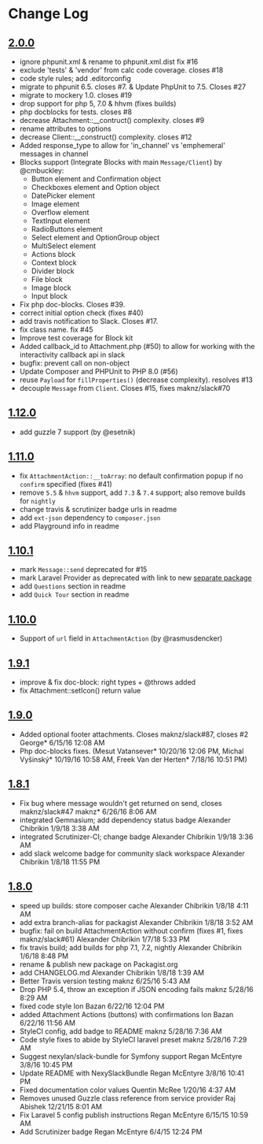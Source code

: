 # Change Log

## [2.0.0](https://github.com/php-slack/slack/releases/tag/2.0.0)
 - ignore phpunit.xml & rename to phpunit.xml.dist fix #16
 - exclude 'tests' & 'vendor' from calc code coverage. closes #18
 - code style rules; add .editorconfig
 - migrate to phpunit 6.5. closes #7. & Update PhpUnit to 7.5. Closes #27
 - migrate to mockery 1.0. closes #19
 - drop support for php 5, 7.0 & hhvm (fixes builds)
 - php docblocks for tests. closes #8
 - decrease Attachment::__contruct() complexity. closes #9
 - rename attributes to options
 - decrease Client::__construct() complexity. closes #12
 - Added response_type to allow for 'in_channel' vs 'emphemeral' messages in channel
 - Blocks support (Integrate Blocks with main `Message/Client`) by @cmbuckley:
    - Button element and Confirmation object
    - Checkboxes element and Option object
    - DatePicker element
    - Image element
    - Overflow element
    - TextInput element
    - RadioButtons element
    - Select element and OptionGroup object
    - MultiSelect element
    - Actions block
    - Context block
    - Divider block
    - File block
    - Image block
    - Input block
 - Fix php doc-blocks. Closes #39.
 - correct initial option check (fixes #40)
 - add travis notification to Slack. Closes #17.
 - fix class name. fix #45
 - Improve test coverage for Block kit
 - Added callback_id to Attachment.php (#50) to allow for working with the interactivity callback api in slack
 - bugfix: prevent call on non-object
 - Update Composer and PHPUnit to PHP 8.0 (#56)
 - reuse `Payload` for `fillProperties()` (decrease complexity). resolves #13
 - decouple `Message` from `Client`. Closes #15, fixes maknz/slack#70

## [1.12.0](https://github.com/php-slack/slack/releases/tag/1.12.0)
 - add guzzle 7 support (by @esetnik)

## [1.11.0](https://github.com/alek13/slack/compare/1.10.1...1.11.0)
 - fix `AttachmentAction::__toArray`: no default confirmation popup if no `confirm` specified (fixes #41)
 - remove `5.5` & `hhvm` support, add `7.3` & `7.4` support; also remove builds for `nightly`
 - change travis & scrutinizer badge urls in readme
 - add `ext-json` dependency to `composer.json`
 - add Playground info in readme

## [1.10.1](https://github.com/alek13/slack/compare/1.10.0...1.10.1)
 - mark `Message::send` deprecated for #15
 - mark Laravel Provider as deprecated with link to new [separate package](https://github.com/alek13/slack-laravel)
 - add `Questions` section in readme
 - add `Quick Tour` section in readme

## [1.10.0](https://github.com/alek13/slack/compare/1.9.1...1.10.0)
 - Support of `url` field in `AttachmentAction` (by @rasmusdencker)

## [1.9.1](https://github.com/alek13/slack/compare/1.9.0...1.9.1)
 - improve & fix doc-block: right types + @throws added
 - fix Attachment::setIcon() return value

## [1.9.0](https://github.com/alek13/slack/compare/1.8.1...1.9.0)
 - Added optional footer attachments. Closes maknz/slack#87, closes #2 George* 6/15/16 12:08 AM
 - Php doc-blocks fixes. (Mesut Vatansever* 10/20/16 12:06 PM, Michal Vyšinský* 10/19/16 10:58 AM, Freek Van der Herten* 7/18/16 10:51 PM)

## [1.8.1](https://github.com/alek13/slack/compare/1.8.0...1.8.1)

 - Fix bug where message wouldn't get returned on send, closes maknz/slack#47 maknz* 6/26/16 8:06 AM
 - integrated Gemnasium; add dependency status badge Alexander Chibrikin 1/9/18 3:38 AM
 - integrated Scrutinizer-CI; change badge Alexander Chibrikin 1/9/18 3:36 AM
 - add slack welcome badge for community slack workspace Alexander Chibrikin 1/8/18 11:55 PM

## [1.8.0](https://github.com/alek13/slack/compare/1.7.0...1.8.0)
 - speed up builds: store composer cache Alexander Chibrikin 1/8/18 4:11 AM
 - add extra branch-alias for packagist Alexander Chibrikin 1/8/18 3:52 AM
 - bugfix: fail on build AttachmentAction without confirm (fixes #1, fixes maknz/slack#61) Alexander Chibrikin 1/7/18 5:33 PM
 - fix travis build; add builds for php 7.1, 7.2, nightly Alexander Chibrikin 1/6/18 8:48 PM
 - rename & publish new package on Packagist.org
 - add CHANGELOG.md Alexander Chibrikin 1/8/18 1:39 AM
 - Better Travis version testing maknz 6/25/16 5:43 AM
 - Drop PHP 5.4, throw an exception if JSON encoding fails maknz 5/28/16 8:29 AM
 - fixed code style Ion Bazan 6/22/16 12:04 PM
 - added Attachment Actions (buttons) with confirmations Ion Bazan 6/22/16 11:56 AM
 - StyleCI config, add badge to README maknz 5/28/16 7:36 AM
 - Code style fixes to abide by StyleCI laravel preset maknz 5/28/16 7:29 AM
 - Suggest nexylan/slack-bundle for Symfony support Regan McEntyre 3/8/16 10:45 PM
 - Update README with NexySlackBundle Regan McEntyre 3/8/16 10:41 PM
 - Fixed documentation color values Quentin McRee 1/20/16 4:37 AM
 - Removes unused Guzzle class reference from service provider Raj Abishek 12/21/15 8:01 AM
 - Fix Laravel 5 config publish instructions Regan McEntyre 6/15/15 10:59 AM
 - Add Scrutinizer badge Regan McEntyre 6/4/15 12:24 PM
